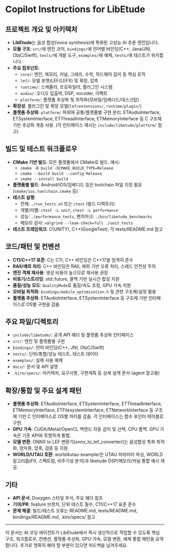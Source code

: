 
# Copilot Instructions for LibEtude

## 프로젝트 개요 및 아키텍처
- **LibEtude**는 음성 합성(voice synthesis)에 특화된 고성능 AI 추론 엔진입니다.
- **모듈 구조**: `src/`에 엔진 코어, `bindings/`에 언어별 바인딩(C++, Java/JNI, ObjC/Swift), `tools/`에 개발 도구, `examples/`에 예제, `tests/`에 테스트가 위치합니다.
- **주요 컴포넌트**:
  - `core/`: 엔진, 메모리, 커널, 그래프, 수학, 하드웨어 감지 등 핵심 로직
  - `lef/`: 모델 포맷(LEF/LEFX) 및 확장, 압축
  - `runtime/`: 스케줄러, 프로파일러, 플러그인 시스템
  - `audio/`: 오디오 입출력, DSP, vocoder, 이펙트
  - `platform/`: 플랫폼 추상화 및 최적화(모바일/임베디드/데스크탑)
- **확장성**: 플러그인 및 확장 모델(`lef/extensions/`, `runtime/plugin/`)
- **플랫폼 추상화**: `platform/` 하위에 공통/플랫폼별 구현 분리. ETAudioInterface, ETSystemInterface, ETThreadInterface, ETMemoryInterface 등 C 구조체 기반 추상화 계층 사용. (각 인터페이스 예시는 `include/libetude/platform/` 참고)

## 빌드 및 테스트 워크플로우
- **CMake 기반 빌드**: 모든 플랫폼에서 CMake로 빌드. 예시:
  - `cmake -B build -DCMAKE_BUILD_TYPE=Release`
  - `cmake --build build --config Release`
  - `cmake --install build`
- **플랫폼별 빌드**: Android/iOS/임베디드 등은 toolchain 파일 지정 필요(`cmake/ios.toolchain.cmake` 등)
- **테스트 실행**:
  - 전체: `./run_tests.sh` 또는 `ctest` (빌드 디렉토리)
  - 개별/라벨: `ctest -L unit`, `ctest -L performance`
  - 성능: `./performance_tests`, 벤치마크: `./bin/libetude_benchmarks`
  - 메모리 검사: `valgrind --leak-check=full ./unit_tests`
- **테스트 프레임워크**: C(UNITY), C++(GoogleTest), 각 tests/README.md 참고

## 코드/패턴 및 컨벤션
- **C11/C++17 표준**: C는 C11, C++ 바인딩은 C++17을 엄격히 준수
- **RAII/예외 처리**: C++ 바인딩은 RAII, 예외 기반 오류 처리, 스레드 안전성 주의
- **엔진 객체 재사용**: 생성 비용이 높으므로 재사용 권장
- **비동기/스트리밍**: std::future, 콜백 기반 실시간 합성 지원
- **품질/성능 모드**: `QualityMode`로 품질/속도 조정, GPU 가속 지원
- **모바일 최적화**: `bindings/mobile_optimization.h` 및 관련 구조체/설정 활용
- **플랫폼 추상화**: ETAudioInterface, ETSystemInterface 등 구조체 기반 인터페이스로 OS별 구현을 감춤

## 주요 파일/디렉토리
- `include/libetude/`: 공개 API 헤더 및 플랫폼 추상화 인터페이스
- `src/`: 엔진 및 플랫폼별 구현
- `bindings/`: 언어 바인딩(C++, JNI, ObjC/Swift)
- `tests/`: 단위/통합/성능 테스트, 테스트 데이터
- `examples/`: 실제 사용 예제
- `docs/`: 문서 및 API 설명
- `.kiro/specs/`: 아키텍처, 요구사항, 구현계획 등 상세 설계 문서 (agent 참고용)

## 확장/통합 및 주요 설계 패턴
- **플랫폼 추상화**: ETAudioInterface, ETSystemInterface, ETThreadInterface, ETMemoryInterface, ETFilesystemInterface, ETNetworkInterface 등 구조체 기반 C 인터페이스로 OS별 차이를 감춤. 각 인터페이스는 함수 포인터 테이블로 구현.
- **GPU 가속**: CUDA/Metal/OpenCL 백엔드 자동 감지 및 선택, CPU 폴백. GPU 가속은 기존 API와 투명하게 통합.
- **모델 변환**: ONNX to LEF 변환기(onnx_to_lef_converter/)는 음성합성 특화 최적화, 양자화, 압축, 검증 등 지원.
- **WORLD/UTAU 호환**: world4utau-example/은 UTAU 파라미터 파싱, WORLD 알고리즘(F0, 스펙트럼, 비주기성 분석)과 libetude DSP/메모리/커널 통합 예시 제공.

## 기타
- **API 문서**: Doxygen 스타일 주석, 주요 헤더 참조
- **기여/PR**: feature 브랜치, 단위 테스트 필수, C11/C++17 표준 준수
- **문제 해결**: 빌드/테스트 오류는 README.md, tests/README.md, bindings/README.md, .kiro/specs/ 참고

---
이 문서는 AI 코딩 에이전트가 LibEtude에서 즉시 생산적으로 작업할 수 있도록 핵심 구조, 워크플로우, 컨벤션, 플랫폼 추상화, GPU 가속, 모델 변환, 예제 통합 패턴을 요약합니다. 추가로 명확히 해야 할 부분이 있으면 피드백을 남겨주세요.
